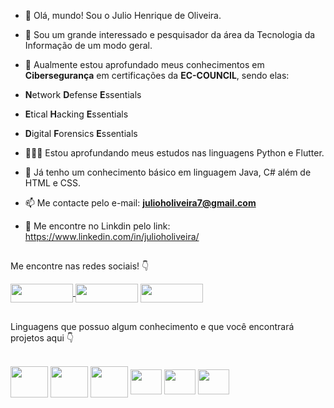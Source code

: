 - 👋 Olá, mundo! Sou o Julio Henrique de Oliveira.

- 👀 Sou um grande interessado e pesquisador da área da Tecnologia da Informação de um modo geral.

- 🔐 Aualmente estou aprofundado meus conhecimentos em **Cibersegurança** em certificações da **EC-COUNCIL**, sendo elas:
- **N**etwork **D**efense **E**ssentials
- **E**tical **H**acking **E**ssentials
- **D**igital **F**orensics **E**ssentials

- 🧑🏻‍💻 Estou aprofundando meus estudos nas linguagens Python e Flutter.

- 🧠 Já tenho um conhecimento básico em linguagem Java, C# além de HTML e CSS.

- 📫 Me contacte pelo e-mail: **julioholiveira7@gmail.com**

- 📄 Me encontre no Linkdin pelo link: https://www.linkedin.com/in/julioholiveira/

##

<div>
  <p>Me encontre nas redes sociais! 👇</p>
  <a href='https://linkedin.com/in/julioholiveira/'><img align='center' height='30' width='100' src='https://img.shields.io/badge/LinkedIn-0077B5?style=for-the-badge&logo=linkedin&logoColor=white'</a>
  <a href="https://www.instagram.com/julioho7/"><img align='center' height='30' width='100' src='https://img.shields.io/badge/Instagram-E4405F?style=for-the-badge&logo=instagram&logoColor=white'></a>
  <a href='https://www.facebook.com/julioho18'><img align='center' height='30' width='100' src='https://img.shields.io/badge/Facebook-1877F2?style=for-the-badge&logo=facebook&logoColor=white'></a>
</div>

##
    
<p>Linguagens que possuo algum conhecimento e que você encontrará projetos aqui 👇</p>
    
<div style="display: inline_block"><br>
  <img align='center' height='50' width='60' src="https://cdn.jsdelivr.net/gh/devicons/devicon/icons/python/python-original.svg" />
  <img align='center' height='50' width='60' src="https://cdn.jsdelivr.net/gh/devicons/devicon/icons/flutter/flutter-original.svg" />
  <img align='center' height='50' width='60' src="https://cdn-icons.flaticon.com/png/512/2273/premium/2273145.png?token=exp=1652659335~hmac=b2965ec8f77af9ebc8a5a45f2b5492b8"/>
  <img align='center' height='40' width='50' src="https://cdn.jsdelivr.net/gh/devicons/devicon/icons/javascript/javascript-original.svg" />
  <img align='center' height='40' width='50' src="https://cdn.jsdelivr.net/gh/devicons/devicon/icons/html5/html5-original-wordmark.svg" />
  <img align='center' height='40' width='50' src="https://cdn.jsdelivr.net/gh/devicons/devicon/icons/css3/css3-original-wordmark.svg" />
</div>
